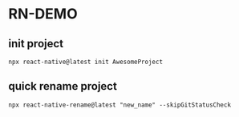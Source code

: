 # RN-DEMO

## init project

``
npx react-native@latest init AwesomeProject
``

## quick rename project

``
npx react-native-rename@latest "new_name" --skipGitStatusCheck
``